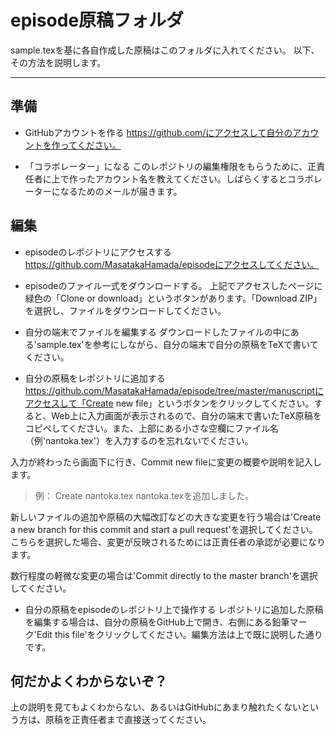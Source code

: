 ﻿# episode原稿フォルダ

sample.texを基に各自作成した原稿はこのフォルダに入れてください。
以下、その方法を説明します。

---

## 準備

* GitHubアカウントを作る
https://github.com/にアクセスして自分のアカウントを作ってください。

* 「コラボレーター」になる
このレポジトリの編集権限をもらうために、正責任者に上で作ったアカウント名を教えてください。しばらくするとコラボレーターになるためのメールが届きます。

## 編集

* episodeのレポジトリにアクセスする
https://github.com/MasatakaHamada/episodeにアクセスしてください。

* episodeのファイル一式をダウンロードする。
上記でアクセスしたページに緑色の「Clone or download」というボタンがあります。「Download ZIP」を選択し、ファイルをダウンロードしてください。

* 自分の端末でファイルを編集する
ダウンロードしたファイルの中にある'sample.tex'を参考にしながら、自分の端末で自分の原稿をTeXで書いてください。

* 自分の原稿をレポジトリに追加する
https://github.com/MasatakaHamada/episode/tree/master/manuscriptにアクセスして「Create new file」というボタンをクリックしてください。すると、Web上に入力画面が表示されるので、自分の端末で書いたTeX原稿をコピペしてください。また、上部にある小さな空欄にファイル名（例'nantoka.tex'）を入力するのを忘れないでください。

入力が終わったら画面下に行き、Commit new fileに変更の概要や説明を記入します。
>例：
>Create nantoka.tex
>nantoka.texを追加しました。

新しいファイルの追加や原稿の大幅改訂などの大きな変更を行う場合は'Create a new branch for this commit and start a pull request'を選択してください。こちらを選択した場合、変更が反映されるためには正責任者の承認が必要になります。

数行程度の軽微な変更の場合は'Commit directly to the master branch'を選択してください。

* 自分の原稿をepisodeのレポジトリ上で操作する
レポジトリに追加した原稿を編集する場合は、自分の原稿をGitHub上で開き、右側にある鉛筆マーク'Edit this file'をクリックしてください。編集方法は上で既に説明した通りです。

## 何だかよくわからないぞ？

上の説明を見てもよくわからない、あるいはGitHubにあまり触れたくないという方は、原稿を正責任者まで直接送ってください。